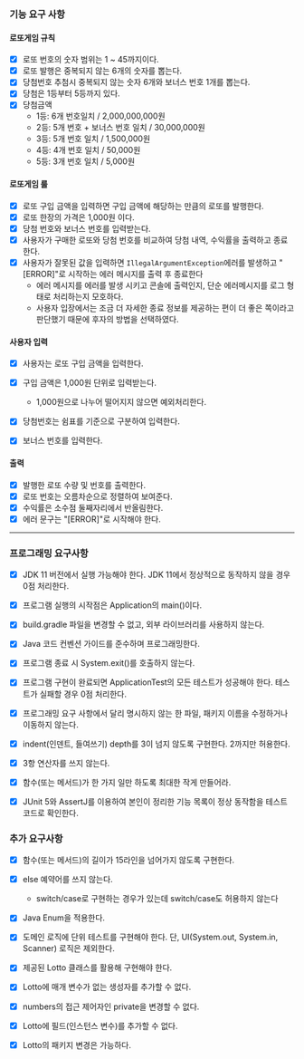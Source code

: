 ### 기능 요구 사항

#### 로또게임 규칙
- [x] 로또 번호의 숫자 범위는 1 ~ 45까지이다.
- [x]  로또 발행은 중복되지 않는 6개의 숫자를 뽑는다.
- [x]  당첨번호 추첨시 중복되지 않는 숫자 6개와 보너스 번호 1개를 뽑는다.
- [x]  당첨은 1등부터 5등까지 있다.
- [x]  당첨금액
    - 1등: 6개 번호일치 / 2,000,000,000원
    - 2등: 5개 번호 + 보너스 번호 일치 / 30,000,000원
    - 3등: 5개 번호 일치 / 1,500,000원
    - 4등: 4개 번호 일치 / 50,000원
    - 5등: 3개 번호 일치 / 5,000원

#### 로또게임 룰
- [x]  로또 구입 금액을 입력하면 구입 금액에 해당하는 만큼의 로또를 발행한다.
- [x]  로또 한장의 가격은 1,000원 이다.
- [x]  당첨 번호와 보너스 번호를 입력받는다.
- [x]  사용자가 구매한 로또와 당첨 번호를 비교하여 당첨 내역, 수익률을 출력하고 종료한다.
- [x]  사용자가 잘못된 값을 입력하면 `IllegalArgumentException`에러를 발생하고 "[ERROR]"로 시작하는 에러 메시지를 출력 후 종료한다
    - 에러 메시지를 에러를 발생 시키고 콘솔에 출력인지, 단순 에러메시지를 로그 형태로 처리하는지 모호하다.
    - 사용자 입장에서는 조금 더 자세한 종료 정보를 제공하는 편이 더 좋은 쪽이라고 판단했기 때문에 후자의 방법을 선택하였다.


#### 사용자 입력
- [x]  사용자는 로또 구입 금액을 입력한다.
- [x]  구입 금액은 1,000원 단위로 입력받는다.
    - 1,000원으로 나누어 떨어지지 않으면 예외처리한다.
- [x]  당첨번호는 쉼표를 기준으로 구분하여 입력한다.
- [x]  보너스 번호를 입력한다.


#### 출력
- [x]  발행한 로또 수량 및 번호를 출력한다.
- [x]  로또 번호는 오름차순으로 정렬하여 보여준다.
- [x]  수익률은 소수점 둘째자리에서 반올림한다.
- [x]  에러 문구는 "[ERROR]"로 시작해야 한다.
---
### 프로그래밍 요구사항
- [x]  JDK 11 버전에서 실행 가능해야 한다. JDK 11에서 정상적으로 동작하지 않을 경우 0점 처리한다.
- [x]  프로그램 실행의 시작점은 Application의 main()이다.
- [x]  build.gradle 파일을 변경할 수 없고, 외부 라이브러리를 사용하지 않는다.
- [x]  Java 코드 컨벤션 가이드를 준수하며 프로그래밍한다.
- [x]  프로그램 종료 시 System.exit()를 호출하지 않는다.
- [x]  프로그램 구현이 완료되면 ApplicationTest의 모든 테스트가 성공해야 한다. 테스트가 실패할 경우 0점 처리한다.
- [x]  프로그래밍 요구 사항에서 달리 명시하지 않는 한 파일, 패키지 이름을 수정하거나 이동하지 않는다.
- [x]  indent(인덴트, 들여쓰기) depth를 3이 넘지 않도록 구현한다. 2까지만 허용한다.
- [x]  3항 연산자를 쓰지 않는다.
- [x]  함수(또는 메서드)가 한 가지 일만 하도록 최대한 작게 만들어라.
- [x]  JUnit 5와 AssertJ를 이용하여 본인이 정리한 기능 목록이 정상 동작함을 테스트 코드로 확인한다.


### 추가 요구사항
- [x]  함수(또는 메서드)의 길이가 15라인을 넘어가지 않도록 구현한다.
- [x]  else 예약어를 쓰지 않는다.
    - switch/case로 구현하는 경우가 있는데 switch/case도 허용하지 않는다
- [x]  Java Enum을 적용한다.
- [x]  도메인 로직에 단위 테스트를 구현해야 한다. 단, UI(System.out, System.in, Scanner) 로직은 제외한다.

- [x]  제공된 Lotto 클래스를 활용해 구현해야 한다.
- [x]  Lotto에 매개 변수가 없는 생성자를 추가할 수 없다.
- [x]  numbers의 접근 제어자인 private을 변경할 수 없다.
- [x]  Lotto에 필드(인스턴스 변수)를 추가할 수 없다.
- [x]  Lotto의 패키지 변경은 가능하다.